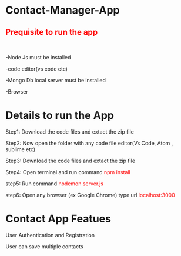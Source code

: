 # Contact-Manager-App

<h2 style="color:red;">Prequisite to run the app </h2><br>

<p> -Node Js must be installed</p>
<p> -code editor(vs code etc)</p>
<p> -Mongo Db local server must be installed</p>
<p> -Browser </p>

<h1> Details to run the App </h1>

<p> Step1: Download the code files and extact the zip file <p>
<p> Step2: Now open the folder with any code file editor(Vs Code, Atom , sublime etc)<p>
<p> Step3: Download the code files and extact the zip file <p>
<p> Step4: Open terminal and run command <span style="color:red"> npm install </span> <p>
<p> step5: Run command <span style="color:red"> nodemon server.js</span> <p>
<p> step6: Open any browser (ex Google Chrome) type url <span style="color:red"> localhost:3000</span></p>

<h1> Contact App Featues </h1>
<p> User Authentication and Registration <p>
<p> User can save multiple contacts </p>
